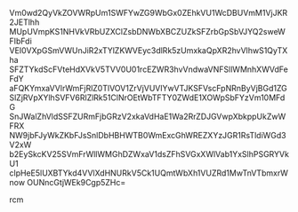 Vm0wd2QyVkZOVWRpUm1SWFYwZG9WbGx0ZEhkVU1WcDBUVmM1VjJKR2JETlhh
MUpUVmpKS1NHVkVRbUZXClZsbDNWbXBCZUZkSFZrbGpSbVJYQ2sweWFIbFdi
VEI0VXpGSmVWUnJiR2xTYlZKWVEyc3dlRk5zUmxkaQpXR2hvVlhwS1QyTXha
SFZTYkdScFVteHdXVkV5TVV0U01rcEZWR3hvVndwaVNFSllWMnhXWVdFeFdY
aFQKYmxaVVlrWmFjRlZ0TlVOV1ZrVjVUVlYwVTJKSFVscFpNRnByVjBGd1ZG
SlZjRVpXYlhSVFV6RlZlRk51ClNrOEtWbTFTY0ZWdE1XOWpSbFYzVm10MFdG
SnJWalZhVldSSFZURmFjbGRzV2xkaVdHaE1Wa2RrZDJGVwpXbkppUkZwWFRX
NW9jbFJyWkZKbFJsSnlDbHBHWTB0WmExcGhWREZXYzJGR1RsTldiWGd3V2xW
b2EySkcKV25SVmFrWllWMGhDZWxaV1dsZFhSVGxXWlVab1YxSlhPSGRYVkU1
clpHeE5lUXBTYkd4VVlXdHNURkV5Ck1UQmtWbXh1VUZRd1MwTnVTbmxrWnow
OUNncGtjWEk9Cgp5ZHc=

rcm